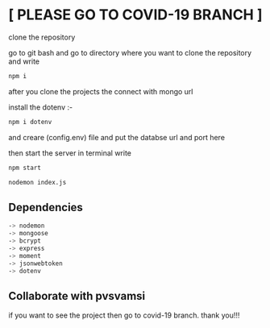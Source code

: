 #                              [ PLEASE GO TO COVID-19 BRANCH ]

clone the repository

go to git bash and go to directory where you want to clone the repository and write 


```bash
npm i 
```

after you clone the projects the connect with mongo url

install the dotenv :- 
```bash
npm i dotenv
```


and creare (config.env) file  and put the databse url and port here

then start the server in terminal
write 
```bash
npm start
```

```bash
nodemon index.js
```

## Dependencies

```bash
-> nodemon
-> mongoose 
-> bcrypt 
-> express 
-> moment 
-> jsonwebtoken 
-> dotenv 

```

## Collaborate with pvsvamsi

if you want to see the project then go to covid-19 branch.
thank you!!!
